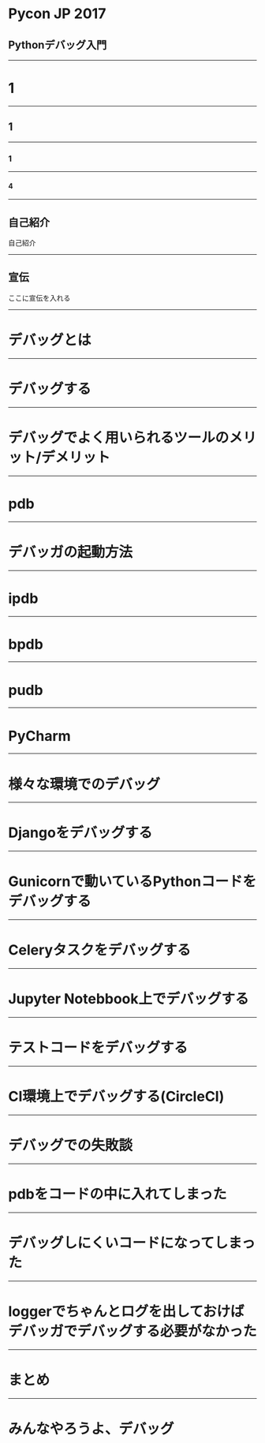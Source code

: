 # Pycon JP 2017
## Pythonデバッグ入門

---

# 1

---

## 1

---

### 1

---

#### 4

---

## 自己紹介

 自己紹介

---

## 宣伝

ここに宣伝を入れる

---

# デバッグとは


<!-- 1ファイルのスクリプトから、様々なフレームワークを利用したコード、様々なところでバグは発生します。 それらのバグの解消を速やかに行えるように、デバッグのツールやノウハウが進化しています。 ここではデバッグとは何か、何を目的とするのかを明らかにし、デバッグ手法を学ぶ意義について説明します。 またデバッグを用いてライブラリのコードを追いかけることができる有用性についても触れます。 -->

----

# デバッグする

<!-- 簡単なバグが含まれるサンプルプログラムを使ってprintデバッグする方法を解説します。 printデバッグがいかに大変かをお伝えします。 -->

---

# デバッグでよく用いられるツールのメリット/デメリット


<!-- ツールの紹介とメリット/デメリットを説明します。 -->

---

# pdb

<!-- pdbを使ってデバッグする方法を解説します。pdbのできることと操作方法について解説します。 最低でも以下については解説し、デバッガの文化に触れてもらいます。 -->

---

# デバッガの起動方法

<!-- b: ブレークポイント -->
<!-- n: 次の行に進む -->
<!-- s: ステップイン -->
<!-- p: プリント -->
<!-- h: ヘルプ -->
<!-- デバッガの終了 -->

---

# ipdb

<!-- ipdbについて解説します。基本の操作はpdbと同様であるため、ipdb固有の機能について解説します。 -->

---

# bpdb

<!-- bpdbについて解説します。現在のスタックフレームとの行き来を明示的に行うなどの操作が異なるのでそれについて解説します。 -->

---

# pudb

<!-- pudbについて解説します。 cursesで動作するCUIデバッガの中ではとても高機能なのでその機能について解説します。 また設定ファイルについても少しだけ解説します。 -->

---

# PyCharm

<!-- JetBrains社製のPython用IDEにPyCharmがあります。 デバッガの機能も備えており、とても簡単にデバッグを行えるので、その機能と操作方法について解説します。 またリモートデバッグについても解説します。 -->

---

# 様々な環境でのデバッグ

<!-- 実際にデバッグを行う際、簡単なプログラムをデバッグすることはほとんどありません。 様々な環境を前提にしてデバッグをしたくなります。 業務でも行われる幾つかのケースを想定して、それらのデバッグ方法を解説します。 -->

---

# Djangoをデバッグする

<!-- よく使われるウェブフレームワークにDjagoがあります。 Djangoフレームワークを使って書いたコードのデバッグ方法を解説します。 どういうケースでデバッグを使うと嬉しいのかや、デバッグをしやすい構成について解説します。 -->

---

# Gunicornで動いているPythonコードをデバッグする

<!-- よく使われるWSGIサーバーにGunicornがあります。 Gunicornで動作させた状態でのデバッグ方法とGunicornの設定について解説します。 -->

---

# Celeryタスクをデバッグする

<!-- よく使われるジョブキューフレームワークにCeleryがあります。 Celeryのタスクのデバッグ方法を解説します。 Celeryタスクのデバッグ方法は通常とは少し異なりtelnetを用いるため、 その方法とデバッグしやすいコードの書き方についても解説します。 -->

---

# Jupyter Notebbook上でデバッグする

<!-- Jupyter Notebook上でのデバッグ方法を解説します。 -->

---

# テストコードをデバッグする

<!-- 標準ライブラリであるunittestでのデバッグ方法について解説します。 またサードパーティのテストフレームワークであるnoseやpytestを 使った場合のデバッグ方法についても解説します。 -->

---

# CI環境上でデバッグする(CircleCI)

<!-- CircleCI上でのデバッグ方法を解説します。 またCircleCIはV1とV2があるのでそれらの違いについても解説します。 -->

---

# デバッグでの失敗談

<!-- 内容は未定ですが以下について時間が余れば紹介します。 -->

---

# pdbをコードの中に入れてしまった

<!-- デバッグコードをそのままにしてcommitしてしまった事例を紹介します。 Gitのコミットフックなどでそれを防ぐ方法を紹介します。 Dangerを用いてCI側でそれを防ぐ方法も紹介します。 -->

---

# デバッグしにくいコードになってしまった

<!-- 変数に値を入れず直接値を返していたり、内包表記や、map関数を用いることで デバッグしにくいコードになった事例を紹介します。 -->

---

# loggerでちゃんとログを出しておけばデバッガでデバッグする必要がなかった

<!-- デバッガでデバッグは通常時間がかかります。 ログを出力することで無駄なデバッグを防げるならそうするにした方が良いです。 無駄なデバッグを減らすためのロガーの出力の勘所について解説します。 -->

---

# まとめ

<!-- デバッグの意味とその有用性についてまとめを行います。 -->
<!-- デバッグのツールのまとめをします。 -->
<!-- どのような環境でのデバッグを解説したかを振り返ります。 -->

---

# みんなやろうよ、デバッグ
